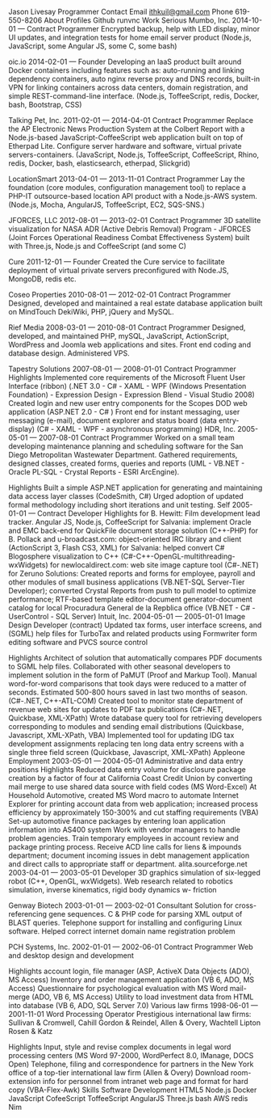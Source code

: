 Jason Livesay
Programmer
Contact
Email
ithkuil@gmail.com
Phone
619-550-8206
About
Profiles
Github
runvnc
Work
Serious Mumbo, Inc. 2014-10-01 —
Contract Programmer
Encrypted backup, help with LED display, minor UI updates, and integration tests for home email server product (Node.js, JavaScript, some Angular JS, some C, some bash)

oic.io 2014-02-01 —
Founder
Developing an IaaS product built around Docker containers including features such as: auto-running and linking dependency containers, auto nginx reverse proxy and DNS records, built-in VPN for linking containers across data centers, domain registration, and simple REST-command-line interface. (Node.js, ToffeeScript, redis, Docker, bash, Bootstrap, CSS)

Talking Pet, Inc. 2011-02-01 — 2014-04-01
Contract Programmer
Replace the AP Electronic News Production System at the Colbert Report with a Node.js-based JavaScript-CoffeeScript web application built on top of Etherpad Lite. Configure server hardware and software, virtual private servers-containers. (JavaScript, Node.js, ToffeeScript, CoffeeScript, Rhino, redis, Docker, bash, elasticsearch, etherpad, Slickgrid)

LocationSmart 2013-04-01 — 2013-11-01
Contract Programmer
Lay the foundation (core modules, configuration management tool) to replace a PHP-IT outsource-based location API product with a Node.js-AWS system. (Node.js, Mocha, AngularJS, ToffeeScript, EC2, SQS-SNS.)

JFORCES, LLC 2012-08-01 — 2013-02-01
Contract Programmer
3D satellite visualization for NASA ADR (Active Debris Removal) Program - JFORCES (Joint Forces Operational Readiness Combat Effectiveness System) built with Three.js, Node.js and CoffeeScript (and some C)

Cure 2011-12-01 —
Founder
Created the Cure service to facilitate deployment of virtual private servers preconfigured with Node.JS, MongoDB, redis etc.

Coseo Properties 2010-08-01 — 2012-02-01
Contract Programmer
Designed, developed and maintained a real estate database application built on MindTouch DekiWiki, PHP, jQuery and MySQL.

Rief Media 2008-03-01 — 2010-08-01
Contract Programmer
Designed, developed, and maintained PHP, mySQL, JavaScript, ActionScript, WordPress and Joomla web applications and sites. Front end coding and database design. Administered VPS.

Tapestry Solutions 2007-08-01 — 2008-01-01
Contract Programmer
Highlights
Implemented core requirements of the Microsoft Fluent User Interface (ribbon) (.NET 3.0 - C# - XAML - WPF (Windows Presentation Foundation) - Expression Design - Expression Blend - Visual Studio 2008)
Created login and new user entry components for the Scopes DOD web application (ASP.NET 2.0 - C# )
Front end for instant messaging, user messaging (e-mail), document explorer and status board (data entry-display) (C# - XAML - WPF - asynchronous programming)
HDR, Inc. 2005-05-01 — 2007-08-01
Contract Programmer
Worked on a small team developing maintenance planning and scheduling software for the San Diego Metropolitan Wastewater Department. Gathered requirements, designed classes, created forms, queries and reports (UML - VB.NET - Oracle PL-SQL - Crystal Reports - ESRI ArcEngine).

Highlights
Built a simple ASP.NET application for generating and maintaining data access layer classes (CodeSmith, C#)
Urged adoption of updated formal methodology including short iterations and unit testing.
Self 2005-01-01 —
Contract Developer
Highlights
for B. Hewitt: Film development lead tracker. Angular JS, Node.js, CoffeeScript
for Salvania: implement Oracle and EMC back-end for QuickFile document storage solution (C++-PHP)
for B. Pollack and u-broadcast.com: object-oriented IRC library and client (ActionScript 3, Flash CS3, XML)
for Salvania: helped convert C# Blogosphere visualization to C++ (C#-C++-OpenGL-multithreading-wxWidgets)
for newlocaldirect.com: web site image capture tool (C#-.NET)
for Zeruno Solutions: Created reports and forms for employee, payroll and other modules of small business applications (VB.NET-SQL Server-Tier Developer); converted Crystal Reports from push to pull model to optimize performance; RTF-based template editor-document generator-document catalog for local Procuradura General de la Repblica office (VB.NET - C# - UserControl - SQL Server)
Intuit, Inc. 2004-05-01 — 2005-01-01
Image Design Developer (contract)
Updated tax forms, user interface screens, and (SGML) help files for TurboTax and related products using Formwriter form editing software and PVCS source control

Highlights
Architect of solution that automatically compares PDF documents to SGML help files. Collaborated with other seasonal developers to implement solution in the form of PaMUT (Proof and Markup Tool). Manual word-for-word comparisons that took days were reduced to a matter of seconds. Estimated 500-800 hours saved in last two months of season. (C#-.NET, C++-ATL-COM)
Created tool to monitor state department of revenue web sites for updates to PDF tax publications (C#-.NET, Quickbase, XML-XPath)
Wrote database query tool for retrieving developers corresponding to modules and sending email distributions (Quickbase, Javascript, XML-XPath, VBA)
Implemented tool for updating IDG tax development assignments replacing ten long data entry screens with a single three field screen (Quickbase, Javascript, XML-XPath)
Appleone Employment 2003-05-01 — 2004-05-01
Administrative and data entry positions
Highlights
Reduced data entry volume for disclosure package creation by a factor of four at California Coast Credit Union by converting mail merge to use shared data source with field codes (MS Word-Excel)
At Household Automotive, created MS Word macro to automate Internet Explorer for printing account data from web application; increased process efficiency by approximately 150-300% and cut staffing requirements (VBA)
Set-up automotive finance packages by entering loan application information into AS400 system
Work with vendor managers to handle problem agencies. Train temporary employees in account review and package printing process. Receive ACD line calls for liens & impounds department; document incoming issues in debt management application and direct calls to appropriate staff or department.
alita.sourceforge.net 2003-04-01 — 2003-05-01
Developer
3D graphics simulation of six-legged robot (C++, OpenGL, wxWidgets). Web research related to robotics simulation, inverse kinematics, rigid body dynamics w- friction

Genway Biotech 2003-01-01 — 2003-02-01
Consultant
Solution for cross-referencing gene sequences. C & PHP code for parsing XML output of BLAST queries. Telephone support for installing and configuring Linux software. Helped correct internet domain name registration problem

PCH Systems, Inc. 2002-01-01 — 2002-06-01
Contract Programmer
Web and desktop design and development

Highlights
account login, file manager (ASP, ActiveX Data Objects (ADO), MS Access)
Inventory and order management application (VB 6, ADO, MS Access)
Questionnaire for psychological evaluation with MS Word mail-merge (ADO, VB 6, MS Access)
Utility to load investment data from HTML into database (VB 6, ADO, SQL Server 7.0)
Various law firms 1998-06-01 — 2001-11-01
Word Processing Operator
Prestigious international law firms: Sullivan & Cromwell, Cahill Gordon & Reindel, Allen & Overy, Wachtell Lipton Rosen & Katz

Highlights
Input, style and revise complex documents in legal word processing centers (MS Word 97-2000, WordPerfect 8.0, IManage, DOCS Open)
Telephone, filing and correspondence for partners in the New York office of a top-tier international law firm (Allen & Overy)
Download room-extension info for personnel from intranet web page and format for hard copy (VBA-Flex-Awk)
Skills
Software Development
HTML5
Node.js
Docker
JavaScript
CofeeScript
ToffeeScript
AngularJS
Three.js
bash
AWS
redis
Nim
